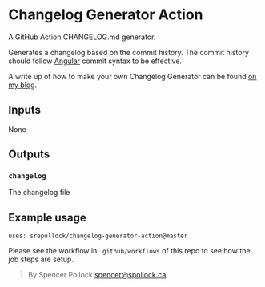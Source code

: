 # Changelog Generator Action

A GitHub Action CHANGELOG.md generator.

Generates a changelog based on the commit history. The commit history should follow [Angular](https://github.com/angular/angular.js/blob/master/DEVELOPERS.md#type) commit syntax to be effective.

A write up of how to make your own Changelog Generator can be found [on my blog](https://medium.com/@srepollock/).

## Inputs

None

## Outputs

### `changelog`

The changelog file

## Example usage

```
uses: srepollock/changelog-generator-action@master
```

Please see the workflow in `.github/workflows` of this repo to see how the job steps are setup.

> By Spencer Pollock <spencer@spollock.ca>
